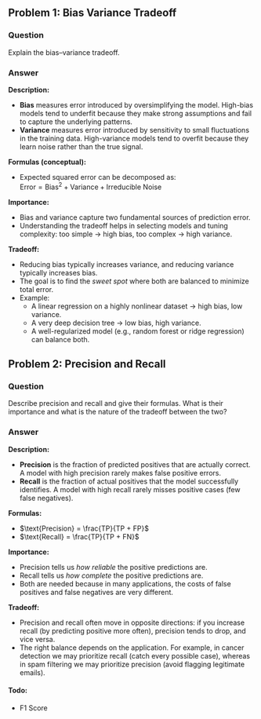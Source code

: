 ## Problem 1: Bias Variance Tradeoff

### Question  
Explain the bias–variance tradeoff.

### Answer  

**Description:**  
- **Bias** measures error introduced by oversimplifying the model. High-bias models tend to underfit because they make strong assumptions and fail to capture the underlying patterns.  
- **Variance** measures error introduced by sensitivity to small fluctuations in the training data. High-variance models tend to overfit because they learn noise rather than the true signal.  

**Formulas (conceptual):**  
- Expected squared error can be decomposed as:  
  $\text{Error} = \text{Bias}^2 + \text{Variance} + \text{Irreducible Noise}$

**Importance:**  
- Bias and variance capture two fundamental sources of prediction error.  
- Understanding the tradeoff helps in selecting models and tuning complexity: too simple → high bias, too complex → high variance.  

**Tradeoff:**  
- Reducing bias typically increases variance, and reducing variance typically increases bias.  
- The goal is to find the *sweet spot* where both are balanced to minimize total error.  
- Example:  
  - A linear regression on a highly nonlinear dataset → high bias, low variance.  
  - A very deep decision tree → low bias, high variance.  
  - A well-regularized model (e.g., random forest or ridge regression) can balance both.  


## Problem 2: Precision and Recall

### Question  
Describe precision and recall and give their formulas. What is their importance and what is the nature of the tradeoff between the two?

### Answer  

**Description:**  
- **Precision** is the fraction of predicted positives that are actually correct. A model with high precision rarely makes false positive errors.  
- **Recall** is the fraction of actual positives that the model successfully identifies. A model with high recall rarely misses positive cases (few false negatives).  

**Formulas:**  
- $\text{Precision} = \frac{TP}{TP + FP}$
- $\text{Recall} = \frac{TP}{TP + FN}$

**Importance:**  
- Precision tells us *how reliable* the positive predictions are.  
- Recall tells us *how complete* the positive predictions are.  
- Both are needed because in many applications, the costs of false positives and false negatives are very different.  

**Tradeoff:**  
- Precision and recall often move in opposite directions: if you increase recall (by predicting positive more often), precision tends to drop, and vice versa.  
- The right balance depends on the application. For example, in cancer detection we may prioritize recall (catch every possible case), whereas in spam filtering we may prioritize precision (avoid flagging legitimate emails).  

#### Todo:
- F1 Score